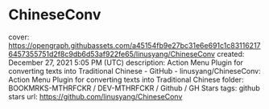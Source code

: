 # ChineseConv

cover: https://opengraph.githubassets.com/a45154fb9e27bc31e6e691c1c831162176457355751d2f8c9db6d53af922fe65/linusyang/ChineseConv
created: December 27, 2021 5:05 PM (UTC)
description: Action Menu Plugin for converting texts into Traditional Chinese - GitHub - linusyang/ChineseConv: Action Menu Plugin for converting texts into Traditional Chinese
folder: BOOKMRKS-MTHRFCKR / DEV-MTHRFCKR / Github / GH Stars
tags: github stars
url: https://github.com/linusyang/ChineseConv